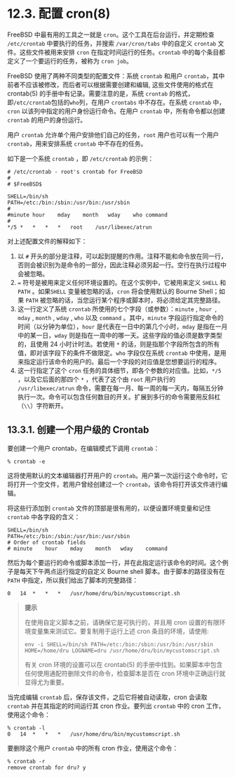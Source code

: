 # 12.3. 配置 cron(8)

FreeBSD 中最有用的工具之一就是 `cron`。这个工具在后台运行，并定期检查 `/etc/crontab` 中要执行的任务，并搜索 `/var/cron/tabs` 中的自定义 `crontab` 文件。这些文件被用来安排 `cron` 在指定时间运行的任务。`crontab` 中的每个条目都定义了一个要运行的任务，被称为 `cron job`。

FreeBSD 使用了两种不同类型的配置文件：系统 `crontab` 和用户 `crontab`，其中前者不应该被修改，而后者可以根据需要创建和编辑, 这些文件使用的格式在 crontab(5) 的手册中有记录。需要注意的是，系统 `crontab` 的格式，即`/etc/crontab`包括的`who`列，在用户 `crontabs` 中不存在。在系统 `crontab` 中，`cron` 以该列中指定的用户身份运行命令。在用户 `crontab` 中，所有命令都以创建 `crontab` 的用户的身份运行。

用户 `crontab` 允许单个用户安排他们自己的任务，`root` 用户也可以有一个用户 `crontab`，用来安排系统 `crontab` 中不存在的任务。

如下是一个系统 `crontab` ，即 `/etc/crontab` 的示例：

```
# /etc/crontab - root's crontab for FreeBSD
#
# $FreeBSD$

SHELL=/bin/sh 
PATH=/etc:/bin:/sbin:/usr/bin:/usr/sbin 
#
#minute	hour	mday	month	wday	who	command 
#
*/5	*	*	*	*	root	/usr/libexec/atrun 
```

对上述配置文件的解释如下：

1. 以 `#` 开头的部分是注释，可以起到提醒的作用。注释不能和命令放在同一行，否则会被识别为是命令的一部分，因此注释必须另起一行。空行在执行过程中会被忽略。
2. `=` 符号是被用来定义任何环境设置的。在这个实例中，它被用来定义 `SHELL` 和 `PATH` 。如果`SHELL`  变量被忽略的话，`cron` 将会使用默认的 Bourne Shell；如果 `PATH` 被忽略的话，当您运行某个程序或脚本时，将必须给定其完整路径。
3. 这一行定义了系统 `crontab` 所使用的七个字段（或参数）：`minute` ,  `hour `,  `mday` ,  `month` ,  `wday` , `who` 以及 `command` 。其中，`minute` 字段运行指定命令的时间（以分钟为单位），`hour` 是代表在一日中的第几个小时，`mday` 是指在一月中的某一日，`wday` 则是指在一周中的哪一天。这些字段的值必须是数字类型的，且使用 24 小时计时法。若使用 `*` 的话，则是指那个字段所包含的所有值，即对该字段下的条件不做限定。`who` 字段仅在系统 `crontab` 中使用，是用来指定运行该命令的用户的。最后一个字段的对应值是您想要运行的程序。
4. 这一行指定了这个 `cron` 任务的具体细节，即各个参数的对应值。比如，`*/5` ，以及它后面的那四个 `*` ，代表了这个由 `root` 用户执行的 `/usr/libexec/atrun` 命令，需要在每一月、每一周的每一天内，每隔五分钟执行一次。命令可以包含任何数目的开关。扩展到多行的命令需要用反斜杠（`\\`）字符断开。

## 13.3.1. 创建一个用户级的 Crontab

要创建一个用户 crontab，在编辑模式下调用 `crontab`：

```
% crontab -e
```

这将使用默认的文本编辑器打开用户的 `crontab`。用户第一次运行这个命令时，它将打开一个空文件，若用户曾经创建过一个 `crontab`，该命令将打开该文件进行编辑。

将这些行添加到 `crontab` 文件的顶部是很有用的，以便设置环境变量和记住 `crontab` 中各字段的含义：

```
SHELL=/bin/sh
PATH=/etc:/bin:/sbin:/usr/bin:/usr/sbin
# Order of crontab fields
# minute	hour	mday	month	wday	command
```

然后为每个要运行的命令或脚本添加一行，并在此指定运行该命令的时间。这个例子是每天下午两点运行指定的自定义 Bourne shell 脚本。由于脚本的路径没有在 `PATH` 中指定，所以我们给出了脚本的完整路径：

```
0	14	*	*	*	/usr/home/dru/bin/mycustomscript.sh
```

> **提示**
>
> 在使用自定义脚本之前，请确保它是可执行的，并且用 cron 设置的有限环境变量集来测试它。要复制用于运行上述 cron 条目的环境，请使用:
>
> ```
> env -i SHELL=/bin/sh PATH=/etc:/bin:/sbin:/usr/bin:/usr/sbin HOME=/home/dru LOGNAME=dru /usr/home/dru/bin/mycustomscript.sh
> ```
>
> 有关 cron 环境的设置可以在 crontab(5) 的手册中找到。如果脚本中包含任何使用通配符删除文件的命令，检查脚本是否在 cron 环境中正确运行就显得尤为重要。

当完成编辑 `crontab` 后，保存该文件，之后它将被自动读取，cron 会读取 `crontab` 并在其指定的时间运行其 cron 作业。要列出 `crontab` 中的 cron 工作，使用这个命令：

```
% crontab -l
0	14	*	*	*	/usr/home/dru/bin/mycustomscript.sh
```

要删除这个用户 `crontab` 中的所有 cron 作业，使用这个命令：

```
% crontab -r
remove crontab for dru? y
```

